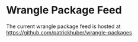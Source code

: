 # Wrangle Package Feed

The current wrangle package feed is hosted at https://github.com/patrickhuber/wrangle-packages